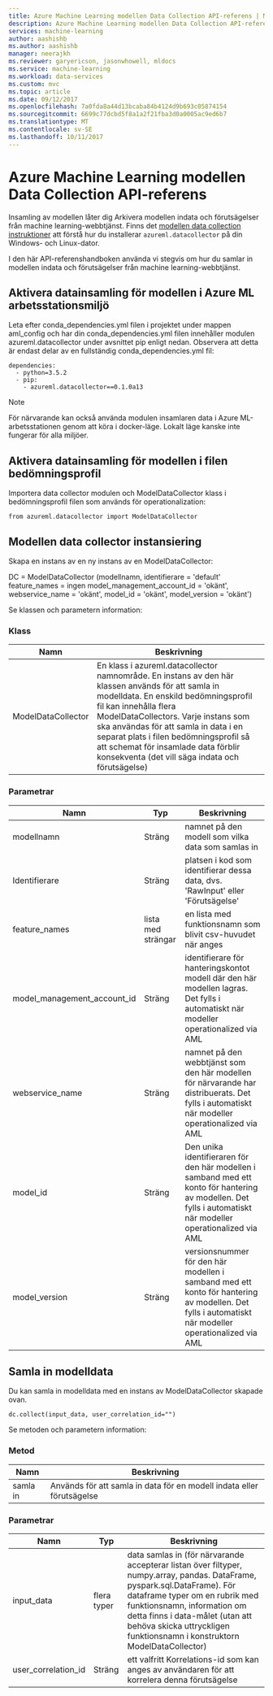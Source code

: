 ```yaml
---
title: Azure Machine Learning modellen Data Collection API-referens | Microsoft Docs
description: Azure Machine Learning modellen Data Collection API-referens.
services: machine-learning
author: aashishb
ms.author: aashishb
manager: neerajkh
ms.reviewer: garyericson, jasonwhowell, mldocs
ms.service: machine-learning
ms.workload: data-services
ms.custom: mvc
ms.topic: article
ms.date: 09/12/2017
ms.openlocfilehash: 7a0fda8a44d13bcaba84b4124d9b693c05874154
ms.sourcegitcommit: 6699c77dcbd5f8a1a2f21fba3d0a0005ac9ed6b7
ms.translationtype: MT
ms.contentlocale: sv-SE
ms.lasthandoff: 10/11/2017
---
```

# <a name="azure-machine-learning-model-data-collection-api-reference"></a>Azure Machine Learning modellen Data Collection API-referens

Insamling av modellen låter dig Arkivera modellen indata och förutsägelser från machine learning-webbtjänst. Finns det [modellen data collection instruktioner](how-to-use-model-data-collection.md) att förstå hur du installerar `azureml.datacollector` på din Windows- och Linux-dator.

I den här API-referenshandboken använda vi stegvis om hur du samlar in modellen indata och förutsägelser från machine learning-webbtjänst.

## <a name="enable-model-data-collection-in-azure-ml-workbench-environment"></a>Aktivera datainsamling för modellen i Azure ML arbetsstationsmiljö

 Leta efter conda\_dependencies.yml filen i projektet under mappen aml_config och har din conda\_dependencies.yml filen innehåller modulen azureml.datacollector under avsnittet pip enligt nedan. Observera att detta är endast delar av en fullständig conda\_dependencies.yml fil:

    dependencies:
      - python=3.5.2
      - pip:
        - azureml.datacollector==0.1.0a13

>[!NOTE] 
>För närvarande kan också använda modulen insamlaren data i Azure ML-arbetsstationen genom att köra i docker-läge. Lokalt läge kanske inte fungerar för alla miljöer.




## <a name="enable-model-data-collection-in-the-scoring-file"></a>Aktivera datainsamling för modellen i filen bedömningsprofil

Importera data collector modulen och ModelDataCollector klass i bedömningsprofil filen som används för operationalization:

    from azureml.datacollector import ModelDataCollector


## <a name="model-data-collector-instantiation"></a>Modellen data collector instansiering
Skapa en instans av en ny instans av en ModelDataCollector:

DC = ModelDataCollector (modellnamn, identifierare = 'default' feature_names = ingen model_management_account_id = 'okänt', webservice_name = 'okänt', model_id = 'okänt', model_version = 'okänt')

Se klassen och parametern information:

### <a name="class"></a>Klass
| Namn | Beskrivning |
|--------------------|--------------------|
| ModelDataCollector | En klass i azureml.datacollector namnområde. En instans av den här klassen används för att samla in modelldata. En enskild bedömningsprofil fil kan innehålla flera ModelDataCollectors. Varje instans som ska användas för att samla in data i en separat plats i filen bedömningsprofil så att schemat för insamlade data förblir konsekventa (det vill säga indata och förutsägelse)|


### <a name="parameters"></a>Parametrar

| Namn | Typ | Beskrivning |
|-------------|------------|-------------------------|
| modellnamn | Sträng | namnet på den modell som vilka data som samlas in |
| Identifierare | Sträng | platsen i kod som identifierar dessa data, dvs. 'RawInput' eller 'Förutsägelse' |
| feature_names | lista med strängar | en lista med funktionsnamn som blivit csv-huvudet när anges |
| model_management_account_id | Sträng | identifierare för hanteringskontot modell där den här modellen lagras. Det fylls i automatiskt när modeller operationalized via AML |
| webservice_name | Sträng | namnet på den webbtjänst som den här modellen för närvarande har distribuerats. Det fylls i automatiskt när modeller operationalized via AML |
| model_id | Sträng | Den unika identifieraren för den här modellen i samband med ett konto för hantering av modellen. Det fylls i automatiskt när modeller operationalized via AML |
| model_version | Sträng | versionsnummer för den här modellen i samband med ett konto för hantering av modellen. Det fylls i automatiskt när modeller operationalized via AML |



 

## <a name="collecting-the-model-data"></a>Samla in modelldata

Du kan samla in modelldata med en instans av ModelDataCollector skapade ovan.

    dc.collect(input_data, user_correlation_id="")

Se metoden och parametern information:

### <a name="method"></a>Metod
| Namn | Beskrivning |
|--------------------|--------------------|
| samla in | Används för att samla in data för en modell indata eller förutsägelse|


### <a name="parameters"></a>Parametrar

| Namn | Typ | Beskrivning |
|-------------|------------|-------------------------|
| input_data | flera typer | data samlas in (för närvarande accepterar listan över filtyper, numpy.array, pandas. DataFrame, pyspark.sql.DataFrame). För dataframe typer om en rubrik med funktionsnamn, information om detta finns i data-målet (utan att behöva skicka uttryckligen funktionsnamn i konstruktorn ModelDataCollector) |
| user_correlation_id | Sträng | ett valfritt Korrelations-id som kan anges av användaren för att korrelera denna förutsägelse |


